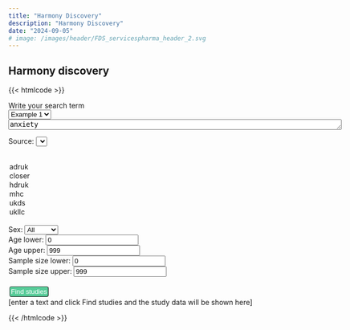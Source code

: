 ```yaml
---
title: "Harmony Discovery"
description: "Harmony Discovery"
date: "2024-09-05"
# image: /images/header/FDS_servicespharma_header_2.svg
---
```


## Harmony discovery



{{< htmlcode >}}

<script src="https://code.jquery.com/jquery-1.9.1.js"></script>
<script src="https://d3js.org/d3.v6.min.js"></script>
<script src="https://cdn.plot.ly/plotly-latest.min.js"></script>

<form id="formoid" method="GET" action="https://harmonydiscoveryfunctionapp.azurewebsites.net/api/UserInput">
<label for="text">Write your search term</label><br/>
<select onchange="setExample(this);">
<option value=1>Example 1</option>
<option value=2>Example 2</option>
<option value=3>Example 3</option>
</select>
<br/>
<textarea id="text" name="text" cols="80" rows="1">anxiety</textarea><br/>

Source: <select id="source">
<option value="" selected></option>
<option value="adruk">adruk</option>
<option value="closer">closer</option>
<option value="hdruk">hdruk</option>
<option value="mhc">mhc</option>
<option value="ukds">ukds</option>
<option value="ukllc">ukllc</option>
</select><br/>
Sex: <select id="sex">
<option value=male>Male</option>
<option value=female>Female</option>
<option value=all selected>All</option>
</select><br/>
Age lower: <input type="numeric" id="age_lower" value=0 /><br/>
Age upper: <input type="numeric" id="age_upper" value=999 /><br/>
Sample size lower: <input type="numeric" id="sample_size_lower" value=0 /><br/>
Sample size upper: <input type="numeric" id="sample_size_upper" value=999 /><br/>


<br/>


<input type="submit" value="Find studies" style="border-width:1px;background-color:rgb(87 204 153);color:white;padding:2px;margin:2px;border-radius:4px;">

<div id="result">[enter a text and click Find studies and the study data will be shown here]</div>

</form>

<script type="text/javascript">
 /* attach a submit handler to the form */
 $("#formoid").submit(function(event) {
     /* stop form from submitting normally */
     event.preventDefault();

     /* get the action attribute from the <form action=""> element */
     var $form = $(this),
         url = $form.attr('action');
         
 
          $('#result').text('⌛ Searching for study data.');


     /* Send the data using post with element id name and name2*/
     var posting = $.get(url, {
         texts: JSON.stringify( [ $('#text').val() ] ),
         source: $('#source').val(),
         sex: $('#sex').val(),
         age_lower: $('#age_lower').val(),
         age_upper: $('#age_upper').val(),
         sample_size_lower: $('#sample_size_lower').val(),
         sample_size_upper: $('#sample_size_upper').val(),
         crossDomain: true
     });

     /* Alerts the results */
     posting.done(function(data) {
         // log it
         console.dir(data);
         console.log(data);
         
         $('#result').html("<pre>" +          JSON.stringify(JSON.parse(data), null, 2) + "</pre>");

     });
     posting.fail(function() {
         $('#result').text('failed');
     });
     
   
     
 });
</script>


<script>
 function setExample(option){
if (option.value == 1) { 
{
document.getElementById("text").value=`anxiety`;
}
}

if (option.value == 2) { 
{
document.getElementById("text").value=`GAD-7`;
}
}

if (option.value == 3) { 
{
document.getElementById("text").value=`adolescent`;
}
}
}
</script>
{{< /htmlcode >}}




